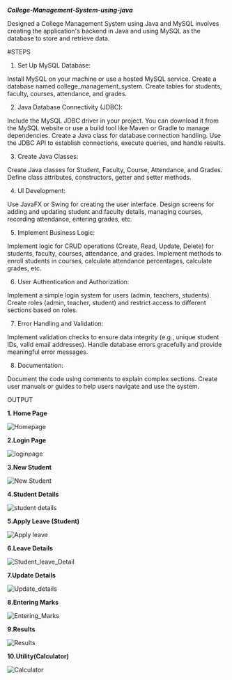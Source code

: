 ***College-Management-System-using-java***

Designed a College Management System using Java and MySQL involves creating the application's backend in Java and using MySQL as the database to store and retrieve data.

#STEPS

1. Set Up MySQL Database:

Install MySQL on your machine or use a hosted MySQL service. Create a database named college_management_system. Create tables for students, faculty, courses, attendance, and grades.

2. Java Database Connectivity (JDBC):

Include the MySQL JDBC driver in your project. You can download it from the MySQL website or use a build tool like Maven or Gradle to manage dependencies. Create a Java class for database connection handling. Use the JDBC API to establish connections, execute queries, and handle results.

3. Create Java Classes:

Create Java classes for Student, Faculty, Course, Attendance, and Grades. Define class attributes, constructors, getter and setter methods.

4. UI Development:

Use JavaFX or Swing for creating the user interface. Design screens for adding and updating student and faculty details, managing courses, recording attendance, entering grades, etc.

5. Implement Business Logic:

Implement logic for CRUD operations (Create, Read, Update, Delete) for students, faculty, courses, attendance, and grades. Implement methods to enroll students in courses, calculate attendance percentages, calculate grades, etc.

6. User Authentication and Authorization:

Implement a simple login system for users (admin, teachers, students). Create roles (admin, teacher, student) and restrict access to different sections based on roles.

7. Error Handling and Validation:

Implement validation checks to ensure data integrity (e.g., unique student IDs, valid email addresses). Handle database errors gracefully and provide meaningful error messages.

8. Documentation:

Document the code using comments to explain complex sections. Create user manuals or guides to help users navigate and use the system.

OUTPUT

**1. Home Page**

![Homepage](https://github.com/Shivprasad3107/collegemanagementsystem/assets/100131634/20ff8f86-5b91-4310-9b02-c3724ab154e8)

**2.Login Page**





![loginpage](https://github.com/Shivprasad3107/collegemanagementsystem/assets/100131634/d8574b44-f5d4-4195-8ff3-7ae35d4f866f)


**3.New Student**


![New Student](https://github.com/Shivprasad3107/collegemanagementsystem/assets/100131634/1d3c88cc-791f-4bed-b52f-5ad7bf6a4390)

**4.Student Details**


![student details](https://github.com/Shivprasad3107/collegemanagementsystem/assets/100131634/87a3bd91-65a7-49f5-9a4a-e134eec03ef7)

**5.Apply Leave (Student)**


![Apply leave](https://github.com/Shivprasad3107/collegemanagementsystem/assets/100131634/4499743c-4103-4078-ad8f-cf03b6beaac0)

**6.Leave Details**


![Student_leave_Detail](https://github.com/Shivprasad3107/collegemanagementsystem/assets/100131634/30157d56-d8ed-4605-914b-b8f1609c345e)

**7.Update Details**


![Update_details](https://github.com/Shivprasad3107/collegemanagementsystem/assets/100131634/31c15b25-d9bd-484d-a8a8-b2234db84d88)

**8.Entering Marks**


![Entering_Marks](https://github.com/Shivprasad3107/collegemanagementsystem/assets/100131634/89aab708-db76-44bf-b123-2eef38aa9a73)

**9.Results**


![Results](https://github.com/Shivprasad3107/collegemanagementsystem/assets/100131634/497f0254-b04d-4be5-8831-cc09b5dd8604)

**10.Utility(Calculator)**


![Calculator](https://github.com/Shivprasad3107/collegemanagementsystem/assets/100131634/7c93d981-3376-4494-bc95-d9a4cfccac4c)

